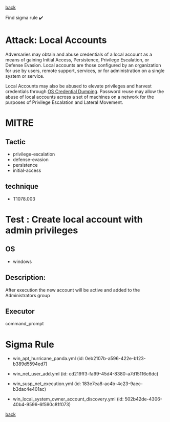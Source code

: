 
[back](../index.md)

Find sigma rule :heavy_check_mark: 

# Attack: Local Accounts 

Adversaries may obtain and abuse credentials of a local account as a means of gaining Initial Access, Persistence, Privilege Escalation, or Defense Evasion. Local accounts are those configured by an organization for use by users, remote support, services, or for administration on a single system or service.

Local Accounts may also be abused to elevate privileges and harvest credentials through [OS Credential Dumping](https://attack.mitre.org/techniques/T1003). Password reuse may allow the abuse of local accounts across a set of machines on a network for the purposes of Privilege Escalation and Lateral Movement. 

# MITRE
## Tactic
  - privilege-escalation
  - defense-evasion
  - persistence
  - initial-access


## technique
  - T1078.003


# Test : Create local account with admin privileges
## OS
  - windows


## Description:
After execution the new account will be active and added to the Administrators group

## Executor
command_prompt

# Sigma Rule
 - win_apt_hurricane_panda.yml (id: 0eb2107b-a596-422e-b123-b389d5594ed7)

 - win_net_user_add.yml (id: cd219ff3-fa99-45d4-8380-a7d15116c6dc)

 - win_susp_net_execution.yml (id: 183e7ea8-ac4b-4c23-9aec-b3dac4e401ac)

 - win_local_system_owner_account_discovery.yml (id: 502b42de-4306-40b4-9596-6f590c81f073)



[back](../index.md)
